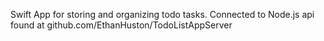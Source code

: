 Swift App for storing and organizing todo tasks.
Connected to Node.js api found at github.com/EthanHuston/TodoListAppServer
